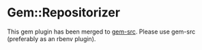 # Gem::Repositorizer

This gem plugin has been merged to [gem-src](https://github.com/amatsuda/gem-src).
Please use gem-src (preferably as an rbenv plugin).
